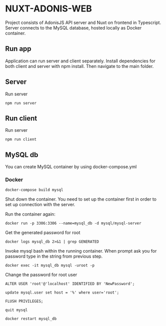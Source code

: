 # NUXT-ADONIS-WEB
Project consists of AdonisJS API server and Nuxt on frontend in Typescript. Server connects to the MySQL database, hosted locally as Docker container. 

## Run app
Application can run server and client separately. Install dependencies for both client and server
with npm install. Then navigate to the main folder.

## Server
Run server
```
npm run server
```

## Run client
Run server
```
npm run client
```

## MySQL db
You can create MySQL container by using docker-compose.yml
### Docker
```
docker-compose build mysql
```

Shut down the container. You need to set up the container first in order to set up 
connection with the server.

Run the container again:
```
docker run -p 3306:3306 --name=mysql_db -d mysql/mysql-server
```   
Get the generated password for root
```
docker logs mysql_db 2>&1 | grep GENERATED
```
Invoke mysql bash within the running container. When prompt ask you for password
type in the string from previous step.
```
docker exec -it mysql_db mysql -uroot -p
```
Change the password for root user
```
ALTER USER 'root'@'localhost' IDENTIFIED BY 'NewPassword';
```
```
update mysql.user set host = '%' where user='root';
```
```
FLUSH PRIVILEGES;
```
```
quit mysql
```
```
docker restart mysql_db
```